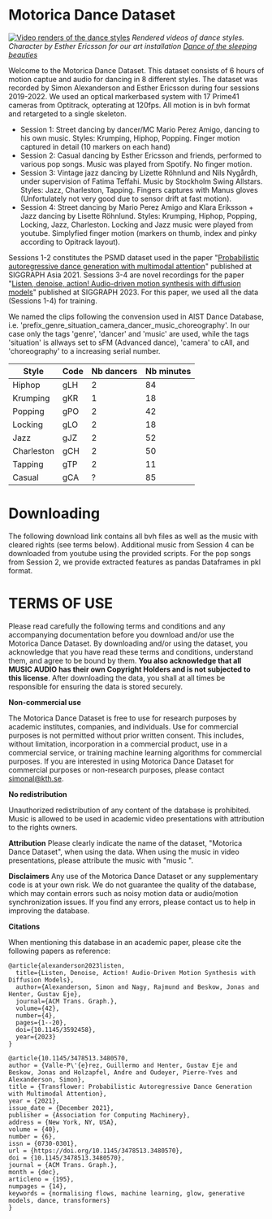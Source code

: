 # Motorica Dance Dataset

[![Video renders of the dance styles](media/anim_gif.gif)](https://youtu.be/Qfd2EpzWgok)
*Rendered videos of dance styles. Character by Esther Ericsson for our art installation [Dance of the sleeping beauties](https://www.sjusovarnasdans.com/)*

Welcome to the Motorica Dance Dataset. This dataset consists of 6 hours of motion captue and audio for dancing in 8 different styles. The dataset was recorded by Simon Alexanderson and Esther Ericsson during four sessions 2019-2022. We used an optical markerbased system with 17 Prime41 cameras from Optitrack, opterating at 120fps. All motion is in bvh format and retargeted to a single skeleton. 

- Session 1: Street dancing by dancer/MC Mario Perez Amigo, dancing to his own music. Styles: Krumping, Hiphop, Popping. Finger motion captured in detail (10 markers on each hand)
- Session 2: Casual dancing by Esther Ericsson and friends, performed to various pop songs. Music was played from Spotify. No finger motion.
- Session 3: Vintage jazz dancing by Lizette Röhnlund and Nils Nygårdh, under supervision of Fatima Teffahi. Music by Stockholm Swing Allstars. Styles: Jazz, Charleston, Tapping. Fingers captures with Manus gloves (Unfortulately not very good due to sensor drift at fast motion).
- Session 4: Street dancing by Mario Perez Amigo and Klara Eriksson + Jazz dancing by Lisette Röhnlund. Styles: Krumping, Hiphop, Popping, Locking, Jazz, Charleston. Locking and Jazz music were played from youtube. Simplyfied finger motion (markers on thumb, index and pinky according to Opitrack layout).

Sessions 1-2 constitutes the PSMD dataset used in the paper "[Probabilistic autoregressive dance generation with multimodal attention](https://dl.acm.org/doi/10.1145/3478513.3480570)" published at SIGGRAPH Asia 2021. 
Sessions 3-4 are novel recordings for the paper "[Listen, denoise, action! Audio-driven motion synthesis with diffusion models](https://arxiv.org/abs/2211.09707)" published at SIGGRAPH 2023. For this paper, we used all the data (Sessions 1-4) for training.

We named the clips following the convension used in AIST Dance Database, i.e. 'prefix_genre_situation_camera_dancer_music_choreography'. In our case only the tags 'genre', 'dancer' and 'music' are used, while the tags 'situation' is allways set to sFM (Advanced dance), 'camera' to cAll, and 'choreography' to a increasing serial number.

| Style      | Code | Nb dancers | Nb minutes|
|------------|------|------------|-----------|
| Hiphop     | gLH  | 2          | 84     |
| Krumping   | gKR  | 1          | 18     |
| Popping    | gPO  | 2          | 42     |
| Locking    | gLO  | 2          | 18     |
| Jazz       | gJZ  | 2          | 52     |
| Charleston | gCH  | 2          | 50     |
| Tapping    | gTP  | 2          | 11     |
| Casual     | gCA  | ?          | 85     |


# Downloading
The following download link contains all bvh files as well as the music with cleared rights (see terms below). Additional music from Session 4 can be downloaded from youtube using the provided scripts. For the pop songs from Session 2, we provide extracted features as pandas Dataframes in pkl format.

# TERMS OF USE

Please read carefully the following terms and conditions and any accompanying documentation before you download and/or use the Motorica Dance Dataset. By downloading and/or using the dataset, you acknowledge that you have read these terms and conditions, understand them, and agree to be bound by them. **You also acknowledge that all MUSIC AUDIO has their own Copyright Holders and is not subjected to this license**. After downloading the data, you shall at all times be responsible for ensuring the data is stored securely.

**Non-commercial use**

The Motorica Dance Dataset is free to use for research purposes by academic institutes, companies, and individuals. Use for commercial purposes is not permitted without prior written consent. This includes, without limitation, incorporation in a commercial product, use in a commercial service, or training machine learning algorithms for commercial purposes. If you are interested in using Motorica Dance Dataset for commercial purposes or non-research purposes, please contact simonal@kth.se.

**No redistribution**

Unauthorized redistribution of any content of the database is prohibited. Music is allowed to be used in academic video presentations with attribution to the rights owners.

**Attribution**
Please clearly indicate the name of the dataset, "Motorica Dance Dataset", when using the data. 
When using the music in video presentations, please attribute the music with "music ".

**Disclaimers**
Any use of the Motorica Dance Dataset or any supplementary code is at your own risk. We do not guarantee the quality of the database, which may contain errors such as noisy motion data or audio/motion synchronization issues. If you find any errors, please contact us to help in improving the database.

**Citations**

When mentioning this database in an academic paper, please cite the following papers as reference:
```
@article{alexanderson2023listen,
  title={Listen, Denoise, Action! Audio-Driven Motion Synthesis with Diffusion Models},
  author={Alexanderson, Simon and Nagy, Rajmund and Beskow, Jonas and Henter, Gustav Eje},
  journal={ACM Trans. Graph.},
  volume={42},
  number={4},
  pages={1--20},
  doi={10.1145/3592458},
  year={2023}
}
```
```
@article{10.1145/3478513.3480570,
author = {Valle-P\'{e}rez, Guillermo and Henter, Gustav Eje and Beskow, Jonas and Holzapfel, Andre and Oudeyer, Pierre-Yves and Alexanderson, Simon},
title = {Transflower: Probabilistic Autoregressive Dance Generation with Multimodal Attention},
year = {2021},
issue_date = {December 2021},
publisher = {Association for Computing Machinery},
address = {New York, NY, USA},
volume = {40},
number = {6},
issn = {0730-0301},
url = {https://doi.org/10.1145/3478513.3480570},
doi = {10.1145/3478513.3480570},
journal = {ACM Trans. Graph.},
month = {dec},
articleno = {195},
numpages = {14},
keywords = {normalising flows, machine learning, glow, generative models, dance, transformers}
}
```



